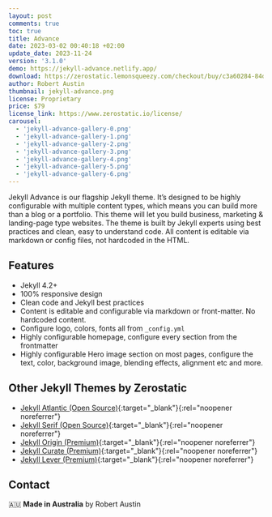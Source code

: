 ```yaml
---
layout: post
comments: true
toc: true
title: Advance
date: 2023-03-02 00:40:18 +02:00
update_date: 2023-11-24
version: '3.1.0'
demo: https://jekyll-advance.netlify.app/
download: https://zerostatic.lemonsqueezy.com/checkout/buy/c3a60284-84dd-4dc4-9ad5-5a5dd5828deb
author: Robert Austin
thumbnail: jekyll-advance.png
license: Proprietary
price: $79
license_link: https://www.zerostatic.io/license/
carousel:
  - 'jekyll-advance-gallery-0.png'
  - 'jekyll-advance-gallery-1.png'
  - 'jekyll-advance-gallery-2.png'
  - 'jekyll-advance-gallery-3.png'
  - 'jekyll-advance-gallery-4.png'
  - 'jekyll-advance-gallery-5.png'
  - 'jekyll-advance-gallery-6.png'
---
```


Jekyll Advance is our flagship Jekyll theme. It’s designed to be highly configurable with multiple content types, which means you can build more than a blog or a portfolio. This theme will let you build business, marketing & landing-page type websites. The theme is built by Jekyll experts using best practices and clean, easy to understand code. All content is editable via markdown or config files, not hardcoded in the HTML.

## Features

- Jekyll 4.2+
- 100% responsive design
- Clean code and Jekyll best practices
- Content is editable and configurable via markdown or front-matter. No hardcoded content.
- Configure logo, colors, fonts all from `_config.yml`
- Highly configurable homepage, configure every section from the frontmatter
- Highly configurable Hero image section on most pages, configure the text, color, background image, blending effects, alignment etc and more.

## Other Jekyll Themes by Zerostatic

- [Jekyll Atlantic (Open Source)](https://www.zerostatic.io/theme/jekyll-atlantic/){:target="_blank"}{:rel="noopener noreferrer"}
- [Jekyll Serif (Open Source)](https://www.zerostatic.io/theme/jekyll-serif/){:target="_blank"}{:rel="noopener noreferrer"}
- [Jekyll Origin (Premium)](https://www.zerostatic.io/theme/jekyll-origin/){:target="_blank"}{:rel="noopener noreferrer"}
- [Jekyll Curate (Premium)](https://www.zerostatic.io/theme/jekyll-curate/){:target="_blank"}{:rel="noopener noreferrer"}
- [Jekyll Lever (Premium)](https://www.zerostatic.io/theme/jekyll-lever/){:target="_blank"}{:rel="noopener noreferrer"}

## Contact

🇦🇺 **Made in Australia** by Robert Austin
